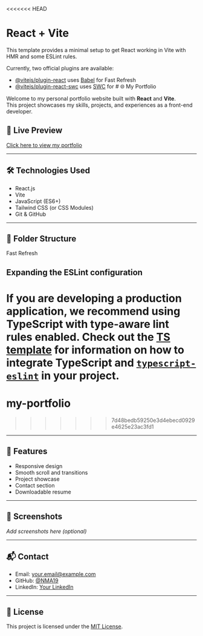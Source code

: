 <<<<<<< HEAD
# React + Vite

This template provides a minimal setup to get React working in Vite with HMR and some ESLint rules.

Currently, two official plugins are available:

- [@vitejs/plugin-react](https://github.com/vitejs/vite-plugin-react/blob/main/packages/plugin-react) uses [Babel](https://babeljs.io/) for Fast Refresh
- [@vitejs/plugin-react-swc](https://github.com/vitejs/vite-plugin-react/blob/main/packages/plugin-react-swc) uses [SWC](https://swc.rs/) for # 🌐 My Portfolio

Welcome to my personal portfolio website built with **React** and **Vite**.  
This project showcases my skills, projects, and experiences as a front-end developer.

## 🚀 Live Preview
[Click here to view my portfolio](https://your-deployed-site-link.com) <!-- Replace with actual URL (e.g., Vercel, Netlify, GitHub Pages) -->

---

## 🛠️ Technologies Used

- React.js
- Vite
- JavaScript (ES6+)
- Tailwind CSS (or CSS Modules)
- Git & GitHub

---

## 📂 Folder Structure

Fast Refresh

## Expanding the ESLint configuration

If you are developing a production application, we recommend using TypeScript with type-aware lint rules enabled. Check out the [TS template](https://github.com/vitejs/vite/tree/main/packages/create-vite/template-react-ts) for information on how to integrate TypeScript and [`typescript-eslint`](https://typescript-eslint.io) in your project.
=======
# my-portfolio
>>>>>>> 7d48bedb59250e3d4ebecd0929e4625e23ac3fd1


---

## 🧠 Features

- Responsive design
- Smooth scroll and transitions
- Project showcase
- Contact section
- Downloadable resume

---

## 📸 Screenshots

_Add screenshots here (optional)_

---

## 📬 Contact

- Email: your.email@example.com  
- GitHub: [@NMA19](https://github.com/NMA19)  
- LinkedIn: [Your LinkedIn](https://linkedin.com/in/your-profile)  

---

## 📜 License

This project is licensed under the [MIT License](LICENSE).

